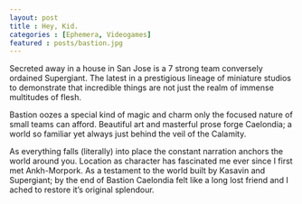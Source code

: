 ```yaml
---
layout: post
title : Hey, Kid. 
categories : [Ephemera, Videogames]
featured : posts/bastion.jpg
---
```

Secreted away in a house in San Jose is a 7 strong team conversely ordained Supergiant. The latest in a prestigious lineage of miniature studios to demonstrate that incredible things are not just the realm of immense multitudes of flesh.

Bastion oozes a special kind of magic and charm only the focused nature of small teams can afford. Beautiful art and masterful prose forge Caelondia; a world so familiar yet always just behind the veil of the Calamity. 

As everything falls (literally) into place the constant narration anchors the world around you. Location as character has fascinated me ever since I first met Ankh-Morpork. As a testament to the world built by Kasavin and Supergiant; by the end of Bastion Caelondia felt like a long lost friend and I ached to restore it’s original splendour.